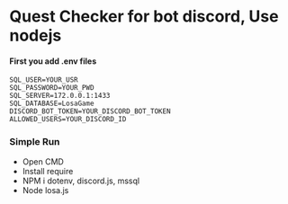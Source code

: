 Quest Checker for bot discord, Use nodejs
=============

#### First you add .env files

```env
SQL_USER=YOUR_USR
SQL_PASSWORD=YOUR_PWD
SQL_SERVER=172.0.0.1:1433
SQL_DATABASE=LosaGame
DISCORD_BOT_TOKEN=YOUR_DISCORD_BOT_TOKEN
ALLOWED_USERS=YOUR_DISCORD_ID
```
### Simple Run
- Open CMD
- Install require
- NPM i dotenv, discord.js, mssql
- Node losa.js
